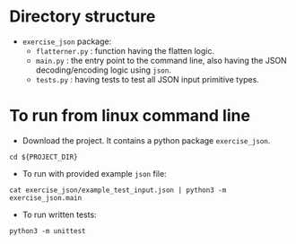 # Directory structure
- `exercise_json` package:
  - `flatterner.py` : function having the flatten logic.
  - `main.py`       : the entry point to the command line, also having the JSON decoding/encoding logic using `json`.
  - `tests.py`      : having tests to test all JSON input primitive types.
# To run from linux command line
- Download the project. It contains a python package `exercise_json`.
```shell
cd ${PROJECT_DIR}
```
- To run with provided example `json` file:
```shell
cat exercise_json/example_test_input.json | python3 -m exercise_json.main
```

- To run written tests:
```shell
python3 -m unittest
```